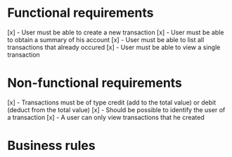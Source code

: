 # Functional requirements

[x] - User must be able to create a new transaction
[x] - User must be able to obtain a summary of his account
[x] - User must be able to list all transactions that already occured
[x] - User must be able to view a single transaction


# Non-functional requirements

[x] - Transactions must be of type credit (add to the total value) or debit (deduct from the total value)
[x] - Should be possible to identify the user of a transaction
[x] - A user can only view transactions that he created


# Business rules